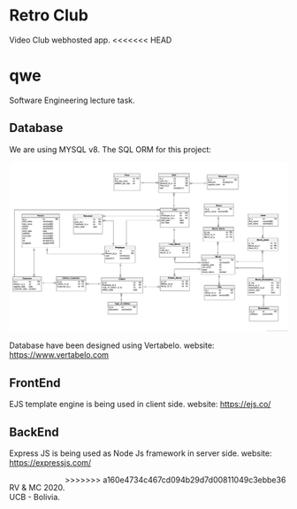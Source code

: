 # Retro Club
Video Club webhosted app.
<<<<<<< HEAD

qwe
=======
Software Engineering lecture task.

## Database
We are using MYSQL v8.
The SQL ORM for this project:

![](others/db_pic.png)

Database have been designed using Vertabelo.
website: https://www.vertabelo.com

## FrontEnd
EJS template engine is being used in client side.
website: https://ejs.co/

## BackEnd
Express JS is being used as Node Js framework in server side.
website: https://expressjs.com/

<footer>
<p style="float:left; width: 20%;">
RV & MC 2020. UCB - Bolivia.
</p>
</footer>
>>>>>>> a160e4734c467cd094b29d7d00811049c3ebbe36
